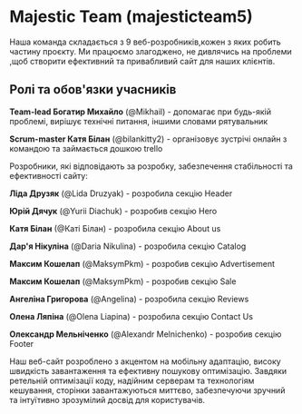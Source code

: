 # Majestic Team (majesticteam5)

Наша команда складається з 9 веб-розробників,кожен з яких робить частину
проєкту. Ми працюємо злагоджено, не дивлячись на проблеми ,щоб створити
ефективний та привабливий сайт для наших клієнтів.

## Ролі та обов'язки учасників

**Team-lead Богатир Михайло** (@Mikhail) - допомагає при будь-якій проблемі,
вирішує технічні питання, іншими словами рятувальник

**Scrum-master Катя Білан** (@bilankitty2) - організовує зустрічі онлайн з
командою та займається дошкою trello

Розробники, які відповідають за розробку, забезпечення стабільності та
ефективності сайту:

**Ліда Друзяк** (@Lida Druzyak) - розробила секцію Header

**Юрій Дячук** (@Yurii Diachuk) - розробив секцію Hero

**Катя Білан** (@Каті Білан) - розробила секцію About us

**Дар'я Нікуліна** (@Daria Nikulina) - розробила секцію Catalog

**Максим Кошелап** (@MaksymPkm) - розробив секцію Advertisement

**Максим Кошелап** (@MaksymPkm) - розробив секцію Sale

**Ангеліна Григорова** (@Angelina) - розробила секцію Reviews

**Олена Ляпіна** (@Olena Liapina) - розробила секцію Contact Us

**Олександр Мельніченко** (@Alexandr Melnichenko) - розробив секцію Footer

Наш веб-сайт розроблено з акцентом на мобільну адаптацію, високу швидкість
завантаження та ефективну пошукову оптимізацію. Завдяки ретельній оптимізації
коду, надійним серверам та технологіям кешування, сторінки завантажуються
миттєво, забезпечуючи зручний та інтуїтивно зрозумілий досвід для користувачів.
